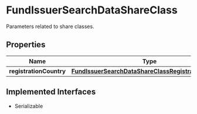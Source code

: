 

# FundIssuerSearchDataShareClass

Parameters related to share classes.

## Properties

Name | Type | Description | Notes
------------ | ------------- | ------------- | -------------
**registrationCountry** | [**FundIssuerSearchDataShareClassRegistrationCountry**](FundIssuerSearchDataShareClassRegistrationCountry.md) |  |  [optional]


## Implemented Interfaces

* Serializable


